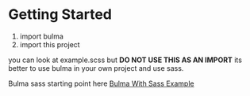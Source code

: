 # Getting Started

1. import bulma
2. import this project



you can look at example.scss but **DO NOT USE THIS AS AN IMPORT** its better to use bulma in your own project and use sass.

Bulma sass starting point here
[Bulma With Sass Example](https://bulma.io/documentation/customize/with-sass/#create-your-sass-file)
